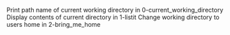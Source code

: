 Print path name of current working directory in 0-current_working_directory
Display contents of current directory in 1-listit
Change working directory to users home in 2-bring_me_home
